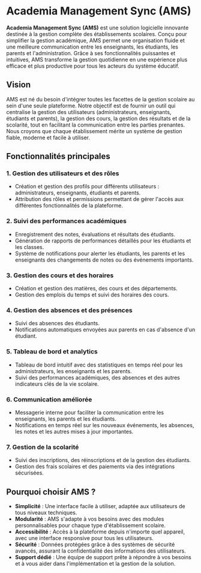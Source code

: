 # Academia Management Sync (AMS)

**Academia Management Sync (AMS)** est une solution logicielle innovante destinée à la gestion complète des établissements scolaires. Conçu pour simplifier la gestion académique, AMS permet une organisation fluide et une meilleure communication entre les enseignants, les étudiants, les parents et l'administration. Grâce à ses fonctionnalités puissantes et intuitives, AMS transforme la gestion quotidienne en une expérience plus efficace et plus productive pour tous les acteurs du système éducatif.

## Vision

AMS est né du besoin d'intégrer toutes les facettes de la gestion scolaire au sein d'une seule plateforme. Notre objectif est de fournir un outil qui centralise la gestion des utilisateurs (administrateurs, enseignants, étudiants et parents), la gestion des cours, la gestion des résultats et de la scolarité, tout en facilitant la communication entre les parties prenantes. Nous croyons que chaque établissement mérite un système de gestion fiable, moderne et facile à utiliser.

## Fonctionnalités principales

### 1. **Gestion des utilisateurs et des rôles**
   - Création et gestion des profils pour différents utilisateurs : administrateurs, enseignants, étudiants et parents.
   - Attribution des rôles et permissions permettant de gérer l'accès aux différentes fonctionnalités de la plateforme.

### 2. **Suivi des performances académiques**
   - Enregistrement des notes, évaluations et résultats des étudiants.
   - Génération de rapports de performances détaillés pour les étudiants et les classes.
   - Système de notifications pour alerter les étudiants, les parents et les enseignants des changements de notes ou des événements importants.

### 3. **Gestion des cours et des horaires**
   - Création et gestion des matières, des cours et des départements.
   - Gestion des emplois du temps et suivi des horaires des cours.

### 4. **Gestion des absences et des présences**
   - Suivi des absences des étudiants.
   - Notifications automatiques envoyées aux parents en cas d'absence d'un étudiant.

### 5. **Tableau de bord et analytics**
   - Tableau de bord intuitif avec des statistiques en temps réel pour les administrateurs, les enseignants et les parents.
   - Suivi des performances académiques, des absences et des autres indicateurs clés de la vie scolaire.

### 6. **Communication améliorée**
   - Messagerie interne pour faciliter la communication entre les enseignants, les parents et les étudiants.
   - Notifications en temps réel sur les nouveaux événements, les absences, les notes et les autres mises à jour importantes.

### 7. **Gestion de la scolarité**
   - Suivi des inscriptions, des réinscriptions et de la gestion des étudiants.
   - Gestion des frais scolaires et des paiements via des intégrations sécurisées.

## Pourquoi choisir AMS ?

- **Simplicité** : Une interface facile à utiliser, adaptée aux utilisateurs de tous niveaux techniques.
- **Modularité** : AMS s'adapte à vos besoins avec des modules personnalisables pour chaque type d'établissement scolaire.
- **Accessibilité** : Accès à la plateforme depuis n'importe quel appareil, avec une interface responsive pour tous les utilisateurs.
- **Sécurité** : Données protégées grâce à des systèmes de sécurité avancés, assurant la confidentialité des informations des utilisateurs.
- **Support dédié** : Une équipe de support prête à répondre à vos besoins et à vous aider dans l'implémentation et la gestion de la solution.
